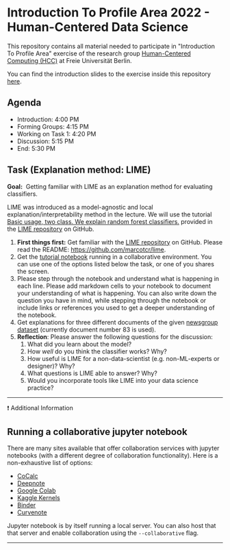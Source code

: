 # Introduction To Profile Area 2022 - Human-Centered Data Science
This repository contains all material needed to participate in "Introduction To Profile Area" exercise of the research group [Human-Centered Computing (HCC)][1] at Freie Universität Berlin.

You can find the introduction slides to the exercise inside this repository [here](./intro_slides.pdf).

## Agenda
- Introduction: 4:00 PM
- Forming Groups: 4:15 PM
- Working on Task 1: 4:20 PM
- Discussion: 5:15 PM
- End: 5:30 PM


## Task (Explanation method: LIME)

**Goal:**&nbsp; Getting familiar with LIME as an explanation method for evaluating classifiers.

LIME was introduced as a model-agnostic and local explanation/interpretability method in the lecture. We will use the tutorial [Basic usage, two class. We explain random forest classifiers.](https://marcotcr.github.io/lime/tutorials/Lime%20-%20basic%20usage%2C%20two%20class%20case.html) provided in the [LIME repository](https://github.com/marcotcr/lime) on GitHub.

1. **First things first:** Get familiar with the [LIME repository](https://github.com/marcotcr/lime) on GitHub. Please read the README: https://github.com/marcotcr/lime.
2. Get the [tutorial notebook](./LIME_tutorial_notebook.ipynb) running in a collaborative environment. You can use one of the options listed below the task, or one of you shares the screen.
3. Please step through the notebook and understand what is happening in each line. Please add markdown cells to your notebook to document your understanding of what is happening. You can also write down the question you have in mind, while stepping through the notebook or include links or references you used to get a deeper understanding of the notebook.
4. Get explanations for three different documents of the given [newsgroup dataset](https://scikit-learn.org/0.19/datasets/twenty_newsgroups.html) (currently document number 83 is used).
5. **Reflection**: Please answer the following questions for the discussion: 
    1. What did you learn about the model?
    2. How _well_ do you think the classifier works? Why?
    3. How useful is LIME for a non-data-scientist (e.g. non-ML-experts or designer)? Why?
    4. What questions is LIME able to answer? Why?
    5. Would you incorporate tools like LIME into your data science practice?


***
❗ Additional Information
## Running a collaborative jupyter notebook
There are many sites available that offer collaboration services with jupyter notebooks (with a different degree of collaboration functionality). Here is a non-exhaustive list of options:
- [CoCalc](https://cocalc.com/features/jupyter-notebook)
- [Deepnote](https://deepnote.com/)
- [Google Colab](https://colab.research.google.com/)
- [Kaggle Kernels](https://www.kaggle.com/code)
- [Binder](https://mybinder.org/)
- [Curvenote](https://curvenote.com/)

Jupyter notebook is by itself running a local server. You can also host that that server and enable collaboration using the `--collaborative` flag.
***


[1]:	https://www.mi.fu-berlin.de/en/inf/groups/hcc/index.html
